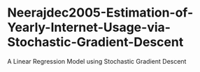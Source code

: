 # Neerajdec2005-Estimation-of-Yearly-Internet-Usage-via-Stochastic-Gradient-Descent
A Linear Regression Model using Stochastic Gradient Descent
